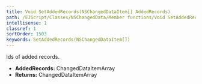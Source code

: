 ```yaml
---
title: Void SetAddedRecords(NSChangedDataItem[] AddedRecords)
path: /EJScript/Classes/NSChangedData/Member functions/Void SetAddedRecords(NSChangedDataItem[] p_0)
intellisense: 1
classref: 1
sortOrder: 1503
keywords: SetAddedRecords(NSChangedDataItem[])
---
```



Ids of added records.



* **AddedRecords:** ChangedDataItemArray
* **Returns:** ChangedDataItemArray


